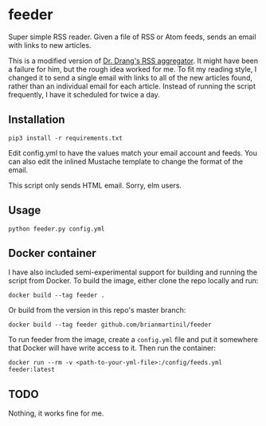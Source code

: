 # feeder
Super simple RSS reader.  Given a file of RSS or Atom feeds, sends an email with links to new articles.

This is a modified version of [Dr. Drang's RSS aggregator](http://www.leancrew.com/all-this/2013/06/my-rss-failure/).  It might have been
a failure for him, but the rough idea worked for me.  To fit my reading style, I changed it to send a single email with links to all of the new articles found, rather than an individual email for each article.  Instead of running the script frequently, I have it scheduled for twice a day.

## Installation

```Shell
pip3 install -r requirements.txt
```

Edit config.yml to have the values match your email account and feeds.  You can also
edit the inlined Mustache template to change the format of the email.

This script only sends HTML email.  Sorry, elm users.

## Usage
```Shell
python feeder.py config.yml
```

## Docker container

I have also included semi-experimental support for building and running the script from Docker.  To build
the image, either clone the repo locally and run:

```Shell
docker build --tag feeder .
``` 

Or build from the version in this repo's master branch:

```Shell
docker build --tag feeder github.com/brianmartinil/feeder
```

To run feeder from the image, create a `config.yml` file and put it somewhere that Docker will have
write access to it.  Then run the container: 

```Shell
docker run --rm -v <path-to-your-yml-file>:/config/feeds.yml feeder:latest
```

## TODO
Nothing, it works fine for me.
